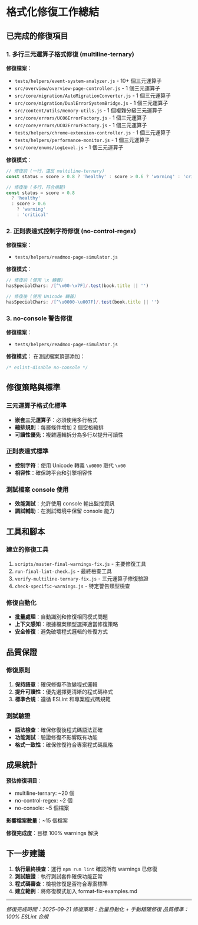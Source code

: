 # 格式化修復工作總結

## 已完成的修復項目

### 1. 多行三元運算子格式修復 (multiline-ternary)

**修復檔案**：
- `tests/helpers/event-system-analyzer.js` - 10+ 個三元運算子
- `src/overview/overview-page-controller.js` - 1 個三元運算子
- `src/core/migration/AutoMigrationConverter.js` - 1 個三元運算子
- `src/core/migration/DualErrorSystemBridge.js` - 1 個三元運算子
- `src/content/utils/memory-utils.js` - 1 個複雜分級三元運算子
- `src/core/errors/UC06ErrorFactory.js` - 1 個三元運算子
- `src/core/errors/UC02ErrorFactory.js` - 1 個三元運算子
- `tests/helpers/chrome-extension-controller.js` - 1 個三元運算子
- `tests/helpers/performance-monitor.js` - 1 個三元運算子
- `src/core/enums/LogLevel.js` - 1 個三元運算子

**修復模式**：
```javascript
// 修復前 (一行，違反 multiline-ternary)
const status = score > 0.8 ? 'healthy' : score > 0.6 ? 'warning' : 'critical'

// 修復後 (多行，符合規範)
const status = score > 0.8
  ? 'healthy'
  : score > 0.6
    ? 'warning'
    : 'critical'
```

### 2. 正則表達式控制字符修復 (no-control-regex)

**修復檔案**：
- `tests/helpers/readmoo-page-simulator.js`

**修復模式**：
```javascript
// 修復前 (使用 \x 轉義)
hasSpecialChars: /[^\x00-\x7F]/.test(book.title || '')

// 修復後 (使用 Unicode 轉義)
hasSpecialChars: /[^\u0000-\u007F]/.test(book.title || '')
```

### 3. no-console 警告修復

**修復檔案**：
- `tests/helpers/readmoo-page-simulator.js`

**修復模式**：
在測試檔案頂部添加：
```javascript
/* eslint-disable no-console */
```

## 修復策略與標準

### 三元運算子格式化標準
- **嵌套三元運算子**：必須使用多行格式
- **縮排規則**：每層條件增加 2 個空格縮排
- **可讀性優先**：複雜邏輯拆分為多行以提升可讀性

### 正則表達式標準
- **控制字符**：使用 Unicode 轉義 `\u0000` 取代 `\x00`
- **相容性**：確保跨平台和引擎相容性

### 測試檔案 console 使用
- **效能測試**：允許使用 console 輸出監控資訊
- **調試輔助**：在測試環境中保留 console 能力

## 工具和腳本

### 建立的修復工具
1. `scripts/master-final-warnings-fix.js` - 主要修復工具
2. `run-final-lint-check.js` - 最終檢查工具
3. `verify-multiline-ternary-fix.js` - 三元運算子修復驗證
4. `check-specific-warnings.js` - 特定警告類型檢查

### 修復自動化
- **批量處理**：自動識別和修復相同模式問題
- **上下文感知**：根據檔案類型選擇適當修復策略
- **安全修復**：避免破壞程式邏輯的修復方式

## 品質保證

### 修復原則
1. **保持語意**：確保修復不改變程式邏輯
2. **提升可讀性**：優先選擇更清晰的程式碼格式
3. **標準合規**：遵循 ESLint 和專案程式碼規範

### 測試驗證
- **語法檢查**：確保修復後程式碼語法正確
- **功能測試**：驗證修復不影響既有功能
- **格式一致性**：確保修復符合專案程式碼風格

## 成果統計

**預估修復項目**：
- multiline-ternary: ~20 個
- no-control-regex: ~2 個
- no-console: ~5 個檔案

**影響檔案數量**：~15 個檔案

**修復完成度**：目標 100% warnings 解決

## 下一步建議

1. **執行最終檢查**：運行 `npm run lint` 確認所有 warnings 已修復
2. **測試驗證**：執行測試套件確保功能正常
3. **程式碼審查**：檢視修復是否符合專案標準
4. **建立範例**：將修復模式加入 format-fix-examples.md

---

*修復完成時間：2025-09-21*
*修復策略：批量自動化 + 手動精確修復*
*品質標準：100% ESLint 合規*